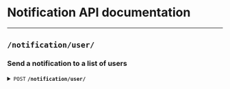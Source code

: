 # Notification API documentation

--------------------------------------------------------------------------------

## `/notification/user/`

### Send a notification to a list of users

<details>
 <summary><code>POST</code> <code><b>/notification/user/</b></code></summary>

### Request

#### Body

> | name                     | type      | description        | requirement |
> |--------------------------|-----------|--------------------|-------------|
> | `title`                  | String    | Notification title | Required    |
> | `type`                   | String    | Notification type  | Required    |
> | `user_list`              | list[int] | User ids           | Required    |
> | `data`                   | string    | Notification data  | Optional    |

[Allowed types (see `ALLOWED_USER_TYPES` variable)](../src/notification/settings.py)

### Response

#### Status code

> | status code | content-type       | response                             |
> |-------------|--------------------|--------------------------------------|
> | `201`       | `application/json` | {"message": "Notification created"}  |
> | `400`       | `application/json` | {"errors": [...]}                    |
> | `500`       | `application/json` | {"errors": [...]}                    |

</details>
